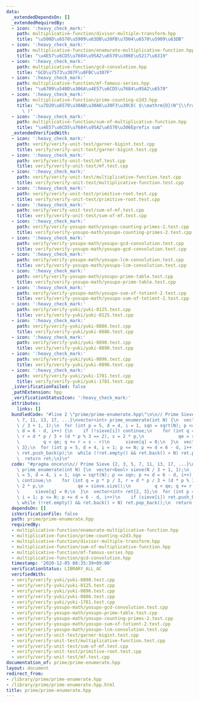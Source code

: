 ```yaml
---
data:
  _extendedDependsOn: []
  _extendedRequiredBy:
  - icon: ':heavy_check_mark:'
    path: multiplicative-function/divisor-multiple-transform.hpp
    title: "\u500D\u6570\u5909\u63DB\u30FB\u7D04\u6570\u5909\u63DB"
  - icon: ':heavy_check_mark:'
    path: multiplicative-function/enamurate-multiplicative-function.hpp
    title: "\u4E57\u6CD5\u7684\u95A2\u6570\u306E\u5217\u6319"
  - icon: ':heavy_check_mark:'
    path: multiplicative-function/gcd-convolution.hpp
    title: "GCD\u7573\u307F\u8FBC\u307F"
  - icon: ':heavy_check_mark:'
    path: multiplicative-function/mf-famous-series.hpp
    title: "\u6709\u540D\u306A\u4E57\u6CD5\u7684\u95A2\u6570"
  - icon: ':heavy_check_mark:'
    path: multiplicative-function/prime-counting-o2d3.hpp
    title: "\u7D20\u6570\u30AB\u30A6\u30F3\u30C8( $\\mathrm{O}(N^{\\frac{2}{3}})$\
      \ )"
  - icon: ':heavy_check_mark:'
    path: multiplicative-function/sum-of-multiplicative-function.hpp
    title: "\u4E57\u6CD5\u7684\u95A2\u6570\u306Eprefix sum"
  _extendedVerifiedWith:
  - icon: ':heavy_check_mark:'
    path: verify/verify-unit-test/garner-bigint.test.cpp
    title: verify/verify-unit-test/garner-bigint.test.cpp
  - icon: ':heavy_check_mark:'
    path: verify/verify-unit-test/mf.test.cpp
    title: verify/verify-unit-test/mf.test.cpp
  - icon: ':heavy_check_mark:'
    path: verify/verify-unit-test/multiplicative-function.test.cpp
    title: verify/verify-unit-test/multiplicative-function.test.cpp
  - icon: ':heavy_check_mark:'
    path: verify/verify-unit-test/primitive-root.test.cpp
    title: verify/verify-unit-test/primitive-root.test.cpp
  - icon: ':heavy_check_mark:'
    path: verify/verify-unit-test/sum-of-mf.test.cpp
    title: verify/verify-unit-test/sum-of-mf.test.cpp
  - icon: ':heavy_check_mark:'
    path: verify/verify-yosupo-math/yosupo-counting-primes-2.test.cpp
    title: verify/verify-yosupo-math/yosupo-counting-primes-2.test.cpp
  - icon: ':heavy_check_mark:'
    path: verify/verify-yosupo-math/yosupo-gcd-convolution.test.cpp
    title: verify/verify-yosupo-math/yosupo-gcd-convolution.test.cpp
  - icon: ':heavy_check_mark:'
    path: verify/verify-yosupo-math/yosupo-lcm-convolution.test.cpp
    title: verify/verify-yosupo-math/yosupo-lcm-convolution.test.cpp
  - icon: ':heavy_check_mark:'
    path: verify/verify-yosupo-math/yosupo-prime-table.test.cpp
    title: verify/verify-yosupo-math/yosupo-prime-table.test.cpp
  - icon: ':heavy_check_mark:'
    path: verify/verify-yosupo-math/yosupo-sum-of-totient-2.test.cpp
    title: verify/verify-yosupo-math/yosupo-sum-of-totient-2.test.cpp
  - icon: ':heavy_check_mark:'
    path: verify/verify-yuki/yuki-0125.test.cpp
    title: verify/verify-yuki/yuki-0125.test.cpp
  - icon: ':heavy_check_mark:'
    path: verify/verify-yuki/yuki-0886.test.cpp
    title: verify/verify-yuki/yuki-0886.test.cpp
  - icon: ':heavy_check_mark:'
    path: verify/verify-yuki/yuki-0890.test.cpp
    title: verify/verify-yuki/yuki-0890.test.cpp
  - icon: ':heavy_check_mark:'
    path: verify/verify-yuki/yuki-0896.test.cpp
    title: verify/verify-yuki/yuki-0896.test.cpp
  - icon: ':heavy_check_mark:'
    path: verify/verify-yuki/yuki-1781.test.cpp
    title: verify/verify-yuki/yuki-1781.test.cpp
  _isVerificationFailed: false
  _pathExtension: hpp
  _verificationStatusIcon: ':heavy_check_mark:'
  attributes:
    links: []
  bundledCode: "#line 2 \"prime/prime-enumerate.hpp\"\n\n// Prime Sieve {2, 3, 5,\
    \ 7, 11, 13, 17, ...}\nvector<int> prime_enumerate(int N) {\n  vector<bool> sieve(N\
    \ / 3 + 1, 1);\n  for (int p = 5, d = 4, i = 1, sqn = sqrt(N); p <= sqn; p +=\
    \ d = 6 - d, i++) {\n    if (!sieve[i]) continue;\n    for (int q = p * p / 3,\
    \ r = d * p / 3 + (d * p % 3 == 2), s = 2 * p,\n             qe = sieve.size();\n\
    \         q < qe; q += r = s - r)\n      sieve[q] = 0;\n  }\n  vector<int> ret{2,\
    \ 3};\n  for (int p = 5, d = 4, i = 1; p <= N; p += d = 6 - d, i++)\n    if (sieve[i])\
    \ ret.push_back(p);\n  while (!ret.empty() && ret.back() > N) ret.pop_back();\n\
    \  return ret;\n}\n"
  code: "#pragma once\n\n// Prime Sieve {2, 3, 5, 7, 11, 13, 17, ...}\nvector<int>\
    \ prime_enumerate(int N) {\n  vector<bool> sieve(N / 3 + 1, 1);\n  for (int p\
    \ = 5, d = 4, i = 1, sqn = sqrt(N); p <= sqn; p += d = 6 - d, i++) {\n    if (!sieve[i])\
    \ continue;\n    for (int q = p * p / 3, r = d * p / 3 + (d * p % 3 == 2), s =\
    \ 2 * p,\n             qe = sieve.size();\n         q < qe; q += r = s - r)\n\
    \      sieve[q] = 0;\n  }\n  vector<int> ret{2, 3};\n  for (int p = 5, d = 4,\
    \ i = 1; p <= N; p += d = 6 - d, i++)\n    if (sieve[i]) ret.push_back(p);\n \
    \ while (!ret.empty() && ret.back() > N) ret.pop_back();\n  return ret;\n}\n"
  dependsOn: []
  isVerificationFile: false
  path: prime/prime-enumerate.hpp
  requiredBy:
  - multiplicative-function/enamurate-multiplicative-function.hpp
  - multiplicative-function/prime-counting-o2d3.hpp
  - multiplicative-function/divisor-multiple-transform.hpp
  - multiplicative-function/sum-of-multiplicative-function.hpp
  - multiplicative-function/mf-famous-series.hpp
  - multiplicative-function/gcd-convolution.hpp
  timestamp: '2020-12-05 08:35:39+09:00'
  verificationStatus: LIBRARY_ALL_AC
  verifiedWith:
  - verify/verify-yuki/yuki-0890.test.cpp
  - verify/verify-yuki/yuki-0125.test.cpp
  - verify/verify-yuki/yuki-0896.test.cpp
  - verify/verify-yuki/yuki-0886.test.cpp
  - verify/verify-yuki/yuki-1781.test.cpp
  - verify/verify-yosupo-math/yosupo-gcd-convolution.test.cpp
  - verify/verify-yosupo-math/yosupo-prime-table.test.cpp
  - verify/verify-yosupo-math/yosupo-counting-primes-2.test.cpp
  - verify/verify-yosupo-math/yosupo-sum-of-totient-2.test.cpp
  - verify/verify-yosupo-math/yosupo-lcm-convolution.test.cpp
  - verify/verify-unit-test/garner-bigint.test.cpp
  - verify/verify-unit-test/multiplicative-function.test.cpp
  - verify/verify-unit-test/sum-of-mf.test.cpp
  - verify/verify-unit-test/primitive-root.test.cpp
  - verify/verify-unit-test/mf.test.cpp
documentation_of: prime/prime-enumerate.hpp
layout: document
redirect_from:
- /library/prime/prime-enumerate.hpp
- /library/prime/prime-enumerate.hpp.html
title: prime/prime-enumerate.hpp
---
```

